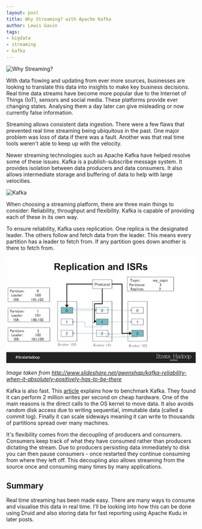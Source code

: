 ```yaml
---
layout: post
title: Why Streaming? with Apache Kafka
author: Lewis Gavin
tags:
- bigdata
- streaming
- kafka
---
```


![Why Streaming?](../images/streaming.jp2)

With data flowing and updating from ever more sources, businesses are looking to translate this data into insights to make key business decisions. Real time data streams have become more popular due to the Internet of Things (IoT), sensors and social media. These platforms provide ever changing states. Analysing them a day later can give misleading or now currently false information.

Streaming allows consistent data ingestion. There were a few flaws that prevented real time streaming being ubiquitous in the past. One major problem was loss of data if there was a fault. Another was that real time tools weren't able to keep up with the velocity.

Newer streaming technologies such as Apache Kafka have helped resolve some of these issues. Kafka is a publish-subscribe message system. It provides isolation between data producers and data consumers. It also allows intermediate storage and buffering of data to help with large velocities. 

![Kafka](../images/kafka.jp2)

When choosing a streaming platform, there are three main things to consider: Reliability, throughput and flexibility. Kafka is capable of providing each of these in its own way.

To ensure reliability, Kafka uses replication. One replica is the designated leader. The others follow and fetch data from the leader. This means every partition has a leader to fetch from. If any partition goes down another is there to fetch from.

![Kafka reliability](../images/kafka_reliability.jpg) 

_Image taken from http://www.slideshare.net/gwenshap/kafka-reliability-when-it-absolutely-positively-has-to-be-there_

Kafka is also fast. This [article](https://engineering.linkedin.com/kafka/benchmarking-apache-kafka-2-million-writes-second-three-cheap-machines) explains how to benchmark Kafka. They found it can perform 2 million writes per second on cheap hardware. One of the main reasons is the direct calls to the OS kernel to move data. It also avoids random disk access due to writing sequential, immutable data (called a commit log). Finally it can scale sideways meaning it can write to thousands of partitions spread over many machines.

It's flexibility comes from the decoupling of producers and consumers. Consumers keep track of what they have consumed rather than producers dictating the stream. Due to producers persisting data immediately to disk you can then pause consumers - once restarted they continue consuming from where they left off. This decoupling also allows streaming from the source once and consuming many times by many applications.

## Summary

Real time streaming has been made easy. There are many ways to consume and visualise this data in real time. I'll be looking into how this can be done using Druid and also storing data for fast reporting using Apache Kudu in later posts.

